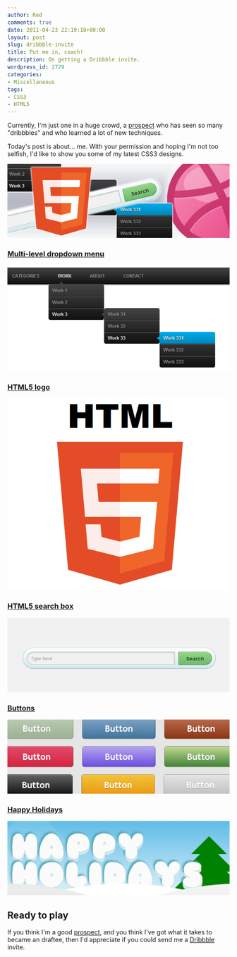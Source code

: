 ```yaml
---
author: Red
comments: true
date: 2011-04-23 22:19:18+00:00
layout: post
slug: dribbble-invite
title: Put me in, coach!
description: On getting a Dribbble invite.
wordpress_id: 2729
categories:
- Miscellaneous
tags:
- CSS3
- HTML5
---
```


Currently, I'm just one in a huge crowd, a [prospect](http://dribbble.com/catalinred) who has seen so many "dribbbles" and who learned a lot of new techniques. 

Today's post is about... me. With your permission and hoping I'm not too selfish, I'd like to show you some of my latest CSS3 designs.

![Dribbble invite](/dist/uploads/2011/04/dribbble.jpg)

<!-- more -->

### [Multi-level dropdown menu](/css3-dropdown-menu)


[![](/dist/uploads/2011/03/css3-multi-level-dropdown-menu-2.png)](/dist/uploads/2011/03/css3-dropdown-menu-demo.html)

### [HTML5 logo](/html5-logo-using-css3)


[![](/dist/uploads/2011/01/css3-html5-logo.png)
](/dist/uploads/2011/01/html5-css3-logo-updated.html)

### [HTML5 search box](/how-to-create-a-cool-and-usable-css3-search-box)


[![](/dist/uploads/2011/02/css3-searchbox.png)
](/dist/uploads/2011/02/css3-search-box.html)

### [Buttons](/cross-browser-css-gradient-buttons)

[![](/dist/uploads/2011/01/css-gradient-buttons.png)](/dist/uploads/2011/01/cross-browser-css-gradient-buttons-demo.html)

### [Happy Holidays](/happy-holidays-with-css3)

[![Happy holidays - CSS3 experiment](/dist/uploads/2010/12/happy-holidays.png)
](/dist/uploads/2010/12/happy-holidays-with-css3-demo.html)

## Ready to play

If you think I'm a good [prospect](http://dribbble.com/catalinred), and you think I've got what it takes to became an draftee, then I'd appreciate if you could send me a [Dribbble](http://dribbble.com/) invite.